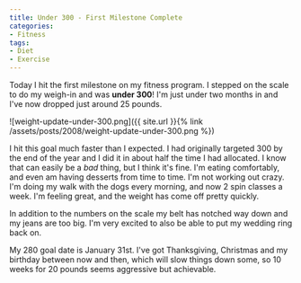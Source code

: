 ```yaml
---
title: Under 300 - First Milestone Complete
categories:
- Fitness
tags:
- Diet
- Exercise
---
```


Today I hit the first milestone on my fitness program. I stepped on the scale to do my weigh-in and was **under 300**! I'm just under two months in and I've now dropped just around 25 pounds.

![weight-update-under-300.png]({{ site.url }}{% link /assets/posts/2008/weight-update-under-300.png %})

I hit this goal much faster than I expected. I had originally targeted 300 by the end of the year and I did it in about half the time I had allocated. I know that can easily be a _bad_ thing, but I think it's fine. I'm eating comfortably, and even am having desserts from time to time. I'm not working out crazy. I'm doing my walk with the dogs every morning, and now 2 spin classes a week. I'm feeling great, and the weight has come off pretty quickly.

In addition to the numbers on the scale my belt has notched way down and my jeans are too big. I'm very excited to also be able to put my wedding ring back on.

My 280 goal date is January 31st. I've got Thanksgiving, Christmas and my birthday between now and then, which will slow things down some, so 10 weeks for 20 pounds seems aggressive but achievable.
